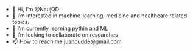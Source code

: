 - 👋 Hi, I’m @NaujQD
- 👀 I’m interested in machine-learning, medicine and healthcare related topics.
- 🌱 I’m currently learning pythin and ML
- 💞️ I’m looking to collaborate on researches
- 📫 How to reach me juancudde@gmail.com

<!---
NaujQD/NaujQD is a ✨ special ✨ repository because its `README.md` (this file) appears on your GitHub profile.
You can click the Preview link to take a look at your changes.
--->
